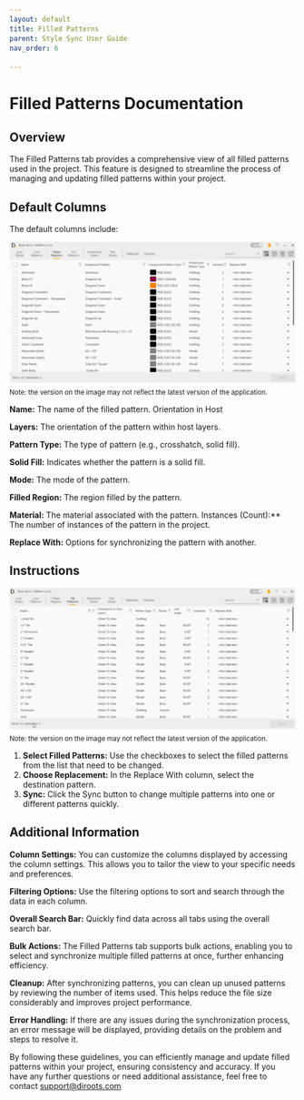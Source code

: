 ```yaml
---
layout: default
title: Filled Patterns
parent: Style Sync User Guide
nav_order: 6

---
```


# Filled Patterns Documentation

##  Overview

The Filled Patterns tab provides a comprehensive view of all filled patterns used in the project. This feature is designed to streamline the process of managing and updating filled patterns within your project.

##  Default Columns

The default columns include:

![DiStem Style Sync - Line Styles UI](../../../assets\images\StyleSync\DS_SS_FR_UI.png)  
<sub>Note: the version on the image may not reflect the latest version of the application.</sub>


**Name:** The name of the filled pattern.
Orientation in Host

**Layers:** The orientation of the pattern within host layers.

**Pattern Type:** The type of pattern (e.g., crosshatch, solid fill).

**Solid Fill:** Indicates whether the pattern is a solid fill.

**Mode:** The mode of the pattern.

**Filled Region:** The region filled by the pattern.

**Material:** The material associated with the pattern.
Instances (Count):** The number of instances of the pattern in the project.

**Replace With:** Options for synchronizing the pattern with another.

##  Instructions

![DiStem Style Sync - Sync Fill Patterns](../../../assets\images\StyleSync\DS_SS_FP_SyncFillPatterns.gif)  
<sub>Note: the version on the image may not reflect the latest version of the application.</sub>


1. **Select Filled Patterns:** Use the checkboxes to select the filled patterns from the list that need to be changed.
2. **Choose Replacement:** In the Replace With column, select the destination pattern.
3. **Sync:** Click the Sync button to change multiple patterns into one or different patterns quickly.

##  Additional Information

**Column Settings:** You can customize the columns displayed by accessing the column settings. This allows you to tailor the view to your specific needs and preferences.

**Filtering Options:** Use the filtering options to sort and search through the data in each column.

**Overall Search Bar:** Quickly find data across all tabs using the overall search bar.

**Bulk Actions:** The Filled Patterns tab supports bulk actions, enabling you to select and synchronize multiple filled patterns at once, further enhancing efficiency.

**Cleanup:** After synchronizing patterns, you can clean up unused patterns by reviewing the number of items used. This helps reduce the file size considerably and improves project performance.

**Error Handling:** If there are any issues during the synchronization process, an error message will be displayed, providing details on the problem and steps to resolve it.

By following these guidelines, you can efficiently manage and update filled patterns within your project, ensuring consistency and accuracy. If you have any further questions or need additional assistance, feel free to contact support@diroots.com